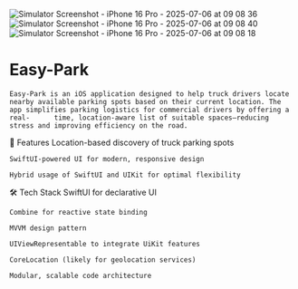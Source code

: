 ![Simulator Screenshot - iPhone 16 Pro - 2025-07-06 at 09 08 36](https://github.com/user-attachments/assets/0c7b3aa1-0d71-4bc8-ab18-de6825950eb9)
![Simulator Screenshot - iPhone 16 Pro - 2025-07-06 at 09 08 40](https://github.com/user-attachments/assets/d8bcdf9b-854c-44a3-82b4-8b25dee0094e)
![Simulator Screenshot - iPhone 16 Pro - 2025-07-06 at 09 08 18](https://github.com/user-attachments/assets/0ad96981-fbab-41b5-b7bd-8dde320b6337)

# Easy-Park
    Easy-Park is an iOS application designed to help truck drivers locate nearby available parking spots based on their current location. The app simplifies parking logistics for commercial drivers by offering a real-      time, location-aware list of suitable spaces—reducing stress and improving efficiency on the road.

📱 Features
    Location-based discovery of truck parking spots

    SwiftUI-powered UI for modern, responsive design

    Hybrid usage of SwiftUI and UIKit for optimal flexibility

🛠 Tech Stack
    SwiftUI for declarative UI

    Combine for reactive state binding

    MVVM design pattern

    UIViewRepresentable to integrate UiKit features

    CoreLocation (likely for geolocation services)

    Modular, scalable code architecture

